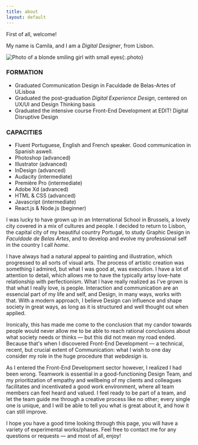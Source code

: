 ```yaml
---
title: about
layout: default
---
```


First of all, welcome!

My name is Camila, and I am a *Digital Designer*, from Lisbon.

![Photo of a blonde smiling girl with small eyes]({{site.baseurl}}/assets/images/me.png "Me"){:.photo}

### FORMATION
- Graduated Communication Design in Faculdade de Belas-Artes of ULisboa
- Graduated the post-graduation *Digital Experience Design*, centered on UX/UI and Design Thinking basis
- Graduated the intensive course Front-End Development at EDIT! Digital Disruptive Design

### CAPACITIES
- Fluent Portuguese, English and French speaker. Good communication in Spanish aswell.
- Photoshop (advanced)
- Illustrator (advanced)
- InDesign (advanced)
- Audacity (intermediate)
- Première Pro (intermediate)
- Adobe Xd (advanced)
- HTML & CSS (advanced)
- Javascript (intermediate)
- React.js & Node.js (beginner)

I was lucky to have grown up in an International School in Brussels, a lovely city covered in a mix of cultures and people. I decided to return to Lisbon, the capital city of my beautiful country Portugal, to study Graphic Design in *Faculdade de Belas Artes*, and to develop and evolve my professional self in the country I call *home*.

I have always had a natural appeal to painting and illustration, which progressed to all sorts of visual arts. The process of artistic creation was something I admired, but what I was good at, was execution. I have a lot of attention to detail, which allows me to have the typically artsy love-hate relationship with perfectionism.
What I have really realized as I've grown is that what I really love, is people. Interaction and communication are an essencial part of my life and self, and Design, in many ways, works with that. With a modern approach, I believe Design can influence and shape society in great ways, as long as it is structured and well thought out when applied.

Ironically, this has made me come to the conclusion that my candor towards people would never allow me to be able to reach rational conclusions about what society needs or thinks — but this did not mean my road ended. Because that's when I discovered Front-End Development — a technical, recent, but crucial extent of Communication: what I wish to one day consider my role in the huge procedure that *webdesign* is.

As I entered the Front-End Development sector however, I realized I had been wrong. Teamwork is essential in a good-functioning Design Team, and my prioritization of empathy and wellbeing of my clients and colleagues facilitates and incentivated a good work environment, where all team members can feel heard and valued. I feel ready to be part of a team, and let the team guide me through a creative process like no other; every single one is unique, and I will be able to tell you what is great about it, and how it can still improve.

I hope you have a good time looking through this page, you will have a variety of experimental works/phases.
Feel free to contact me for any questions or requests — and most of all, enjoy!

